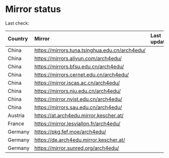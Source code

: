 <script src="./time.js"></script>
# Mirror status
Last check: <script type="text/javascript">localize(1701793512.7988026);</script>

|Country|Mirror|Last update|
|:------|:-----|:----------|
|China|https://mirrors.tuna.tsinghua.edu.cn/arch4edu/|<script type="text/javascript">localize(1701758069);</script>|
|China|https://mirrors.aliyun.com/arch4edu/|<script type="text/javascript">localize(1701758069);</script>|
|China|https://mirrors.bfsu.edu.cn/arch4edu/|<script type="text/javascript">localize(1701758069);</script>|
|China|https://mirrors.cernet.edu.cn/arch4edu/|<script type="text/javascript">localize(1701758069);</script>|
|China|https://mirror.iscas.ac.cn/arch4edu/|<script type="text/javascript">localize(1701758069);</script>|
|China|https://mirrors.nju.edu.cn/arch4edu/|<script type="text/javascript">localize(1701714756);</script>|
|China|https://mirror.nyist.edu.cn/arch4edu/|<script type="text/javascript">localize(1701758069);</script>|
|China|https://mirrors.sau.edu.cn/arch4edu/|<script type="text/javascript">localize(1701758069);</script>|
|Austria|https://at.arch4edu.mirror.kescher.at/|<script type="text/javascript">localize(1701758069);</script>|
|France|https://mirror.lesviallon.fr/arch4edu/|<script type="text/javascript">localize(1701758069);</script>|
|Germany|https://pkg.fef.moe/arch4edu/|<script type="text/javascript">localize(1701758069);</script>|
|Germany|https://de.arch4edu.mirror.kescher.at/|<script type="text/javascript">localize(1701758069);</script>|
|Germany|https://mirror.sunred.org/arch4edu/|<script type="text/javascript">localize(1701758069);</script>|

<script src="./tablefilter/tablefilter.js"></script>
<script src="./table.js"></script>